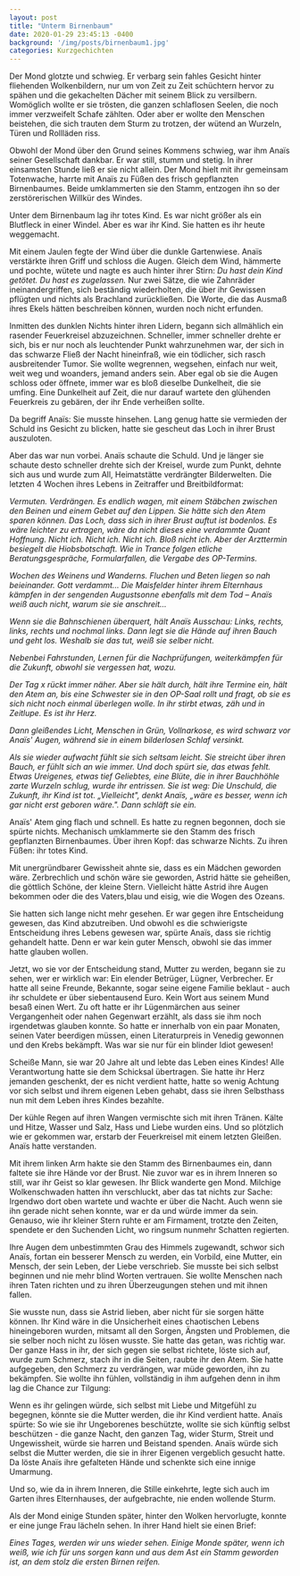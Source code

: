 ```yaml
---
layout: post
title: "Unterm Birnenbaum"
date: 2020-01-29 23:45:13 -0400
background: '/img/posts/birnenbaum1.jpg'
categories: Kurzgechichten
---
```


Der Mond glotzte und schwieg. Er verbarg sein fahles Gesicht hinter fliehenden Wolkenbildern, nur um von Zeit zu Zeit schüchtern hervor zu spähen und die gekachelten Dächer mit seinem Blick zu versilbern. Womöglich wollte er sie trösten, die ganzen schlaflosen Seelen, die noch immer verzweifelt Schafe zählten. Oder aber er wollte den Menschen beistehen, die sich trauten dem Sturm zu trotzen, der wütend an Wurzeln, Türen und Rollläden riss.

Obwohl der Mond über den Grund seines Kommens schwieg, war ihm Anaïs seiner Gesellschaft dankbar. Er war still, stumm und stetig. In ihrer einsamsten Stunde ließ er sie nicht allein. Der Mond hielt mit ihr gemeinsam Totenwache, harrte mit Anaïs zu Füßen des frisch gepflanzten Birnenbaumes. Beide umklammerten sie den Stamm, entzogen ihn so der zerstörerischen Willkür des Windes.

Unter dem Birnenbaum lag ihr totes Kind. Es war nicht größer als ein Blutfleck in einer Windel. Aber es war ihr Kind. Sie hatten es ihr heute weggemacht.

Mit einem Jaulen fegte der Wind über die dunkle Gartenwiese. Anaïs verstärkte ihren Griff und schloss die Augen. Gleich dem Wind, hämmerte und pochte, wütete und nagte es auch hinter ihrer Stirn: _Du hast dein Kind getötet. Du hast es zugelassen._ Nur zwei Sätze, die wie Zahnräder ineinandergriffen, sich beständig wiederholten, die über ihr Gewissen pflügten und nichts als Brachland zurückließen. Die Worte, die das Ausmaß ihres Ekels hätten beschreiben können, wurden noch nicht erfunden.

Inmitten des dunklen Nichts hinter ihren Lidern, begann sich allmählich ein rasender Feuerkreisel abzuzeichnen. Schneller, immer schneller drehte er sich, bis er nur noch als leuchtender Punkt wahrzunehmen war, der sich in das schwarze Fließ der Nacht hineinfraß, wie ein tödlicher, sich rasch ausbreitender Tumor. Sie wollte wegrennen, wegsehen, einfach nur weit, weit weg und woanders, jemand anders sein. Aber egal ob sie die Augen schloss oder öffnete, immer war es bloß dieselbe Dunkelheit, die sie umfing. Eine Dunkelheit auf Zeit, die nur darauf wartete den glühenden Feuerkreis zu gebären, der ihr Ende verheißen sollte.

Da begriff Anaïs: Sie musste hinsehen. Lang genug hatte sie vermieden der Schuld ins Gesicht zu blicken, hatte sie gescheut das Loch in ihrer Brust auszuloten.

Aber das war nun vorbei. Anaïs schaute die Schuld. Und je länger sie schaute desto schneller drehte sich der Kreisel, wurde zum Punkt, dehnte sich aus und wurde zum All, Heimatstätte verdrängter Bilderwelten. Die letzten 4 Wochen ihres Lebens in Zeitraffer und Breitbildformat:

_Vermuten. Verdrängen. Es endlich wagen, mit einem Stäbchen zwischen den Beinen und einem Gebet auf den Lippen. Sie hätte sich den Atem sparen können. Das Loch, dass sich in ihrer Brust auftut ist bodenlos. Es wäre leichter zu ertragen, wäre da nicht dieses eine verdammte Quant Hoffnung. Nicht ich. Nicht ich. Nicht ich. Bloß nicht ich. Aber der Arzttermin besiegelt die Hiobsbotschaft. Wie in Trance folgen etliche Beratungsgespräche, Formularfallen, die Vergabe des OP-Termins._

_Wochen des Weinens und Wanderns. Fluchen und Beten liegen so nah beieinander. Gott verdammt... Die Maisfelder hinter ihrem Elternhaus kämpfen in der sengenden Augustsonne ebenfalls mit dem Tod – Anaïs weiß auch nicht, warum sie sie anschreit…_

_Wenn sie die Bahnschienen überquert, hält Anaïs Ausschau: Links, rechts, links, rechts und nochmal links. Dann legt sie die Hände auf ihren Bauch und geht los. Weshalb sie das tut, weiß sie selber nicht._

_Nebenbei Fahrstunden, Lernen für die Nachprüfungen, weiterkämpfen für die Zukunft, obwohl sie vergessen hat, wozu._

_Der Tag x rückt immer näher. Aber sie hält durch, hält ihre Termine ein, hält den Atem an, bis eine Schwester sie in den OP-Saal rollt und fragt, ob sie es sich nicht noch einmal überlegen wolle. In ihr stirbt etwas, zäh und in Zeitlupe. Es ist ihr Herz._

_Dann gleißendes Licht, Menschen in Grün, Vollnarkose, es wird schwarz vor Anaïs' Augen, während sie in einem bilderlosen Schlaf versinkt._

_Als sie wieder aufwacht fühlt sie sich seltsam leicht. Sie streicht über ihren Bauch, er fühlt sich an wie immer. Und doch spürt sie, das etwas fehlt. Etwas Ureigenes, etwas tief Geliebtes, eine Blüte, die in ihrer Bauchhöhle zarte Wurzeln schlug, wurde ihr entrissen. Sie ist weg: Die Unschuld,_ _die Zukunft, ihr Kind ist tot._ _„Vielleicht", denkt Anaïs, „wäre es besser, wenn ich gar nicht erst geboren wäre.". Dann schläft sie ein._

Anaïs' Atem ging flach und schnell. Es hatte zu regnen begonnen, doch sie spürte nichts. Mechanisch umklammerte sie den Stamm des frisch gepflanzten Birnenbaumes. Über ihren Kopf: das schwarze Nichts. Zu ihren Füßen: ihr totes Kind.

Mit unergründbarer Gewissheit ahnte sie, dass es ein Mädchen geworden wäre. Zerbrechlich und schön wäre sie geworden, Astrid hätte sie geheißen, die göttlich Schöne, der kleine Stern. Vielleicht hätte Astrid ihre Augen bekommen oder die des Vaters,blau und eisig, wie die Wogen des Ozeans.

Sie hatten sich lange nicht mehr gesehen. Er war gegen ihre Entscheidung gewesen, das Kind abzutreiben. Und obwohl es die schwierigste Entscheidung ihres Lebens gewesen war, spürte Anaïs, dass sie richtig gehandelt hatte. Denn er war kein guter Mensch, obwohl sie das immer hatte glauben wollen.

Jetzt, wo sie vor der Entscheidung stand, Mutter zu werden, begann sie zu sehen, wer er wirklich war: Ein elender Betrüger, Lügner, Verbrecher. Er hatte all seine Freunde, Bekannte, sogar seine eigene Familie beklaut - auch ihr schuldete er über siebentausend Euro. Kein Wort aus seinem Mund besaß einen Wert. Zu oft hatte er ihr Lügenmärchen aus seiner Vergangenheit oder nahen Gegenwart erzählt, als dass sie ihm noch irgendetwas glauben konnte. So hatte er innerhalb von ein paar Monaten, seinen Vater beerdigen müssen, einen Literaturpreis in Venedig gewonnen und den Krebs bekämpft. Was war sie nur für ein blinder Idiot gewesen!

Scheiße Mann, sie war 20 Jahre alt und lebte das Leben eines Kindes! Alle Verantwortung hatte sie dem Schicksal übertragen. Sie hatte ihr Herz jemanden geschenkt, der es nicht verdient hatte, hatte so wenig Achtung vor sich selbst und ihrem eigenen Leben gehabt, dass sie ihren Selbsthass nun mit dem Leben ihres Kindes bezahlte.

Der kühle Regen auf ihren Wangen vermischte sich mit ihren Tränen. Kälte und Hitze, Wasser und Salz, Hass und Liebe wurden eins. Und so plötzlich wie er gekommen war, erstarb der Feuerkreisel mit einem letzten Gleißen. Anaïs hatte verstanden.

Mit ihrem linken Arm hakte sie den Stamm des Birnenbaumes ein, dann faltete sie ihre Hände vor der Brust. Nie zuvor war es in ihrem Inneren so still, war ihr Geist so klar gewesen. Ihr Blick wanderte gen Mond. Milchige Wolkenschwaden hatten ihn verschluckt, aber das tat nichts zur Sache: Irgendwo dort oben wartete und wachte er über die Nacht. Auch wenn sie ihn gerade nicht sehen konnte, war er da und würde immer da sein. Genauso, wie ihr kleiner Stern ruhte er am Firmament, trotzte den Zeiten, spendete er den Suchenden Licht, wo ringsum nunmehr Schatten regierten.

Ihre Augen dem unbestimmten Grau des Himmels zugewandt, schwor sich Anaïs, fortan ein besserer Mensch zu werden, ein Vorbild, eine Mutter, ein Mensch, der sein Leben, der Liebe verschrieb. Sie musste bei sich selbst beginnen und nie mehr blind Worten vertrauen. Sie wollte Menschen nach ihren Taten richten und zu ihren Überzeugungen stehen und mit ihnen fallen.

Sie wusste nun, dass sie Astrid lieben, aber nicht für sie sorgen hätte können. Ihr Kind wäre in die Unsicherheit eines chaotischen Lebens hineingeboren wurden, mitsamt all den Sorgen, Ängsten und Problemen, die sie selber noch nicht zu lösen wusste. Sie hatte das getan, was richtig war. Der ganze Hass in ihr, der sich gegen sie selbst richtete, löste sich auf, wurde zum Schmerz, stach ihr in die Seiten, raubte ihr den Atem. Sie hatte aufgegeben, den Schmerz zu verdrängen, war müde geworden, ihn zu bekämpfen. Sie wollte ihn fühlen, vollständig in ihm aufgehen denn in ihm lag die Chance zur Tilgung:

Wenn es ihr gelingen würde, sich selbst mit Liebe und Mitgefühl zu begegnen, könnte sie die Mutter werden, die ihr Kind verdient hatte. Anaïs spürte: So wie sie ihr Ungeborenes beschützte, wollte sie sich künftig selbst beschützen - die ganze Nacht, den ganzen Tag, wider Sturm, Streit und Ungewissheit, würde sie harren und Beistand spenden. Anaïs würde sich selbst die Mutter werden, die sie in ihrer Eigenen vergeblich gesucht hatte. Da löste Anaïs ihre gefalteten Hände und schenkte sich eine innige Umarmung.

Und so, wie da in ihrem Inneren, die Stille einkehrte, legte sich auch im Garten ihres Elternhauses, der aufgebrachte, nie enden wollende Sturm.

Als der Mond einige Stunden später, hinter den Wolken hervorlugte, konnte er eine junge Frau lächeln sehen. In ihrer Hand hielt sie einen Brief:

_Eines Tages, werden wir uns wieder sehen. Einige Monde später, wenn ich weiß, wie ich für uns sorgen kann und aus dem Ast ein Stamm geworden ist, an dem stolz die ersten Birnen reifen._
